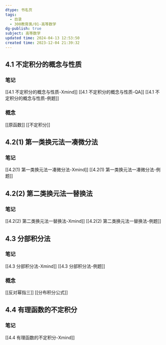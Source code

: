 ```yaml
---
dtype: 书名页
tags:
  - 目录
  - 300教育类/01-高等数学
dg-publish: true
subject: 高等数学
updated time: 2024-04-13 12:53:50
created time: 2023-12-04 21:39:32
---
```

## 4.1 不定积分的概念与性质
### 笔记
[[4.1 不定积分的概念与性质-Xmind]]
[[4.1 不定积分的概念与性质-QA]]
[[4.1 不定积分的概念与性质-例题]]
### 概念
[[原函数]]
[[不定积分]]
## 4.2(1) 第一类换元法一凑微分法
### 笔记
[[4.2(1) 第一类换元法一凑微分法-Xmind]]
[[4.2(1) 第一类换元法一凑微分法-例题]]

## 4.2(2) 第二类换元法一替换法
### 笔记
[[4.2(2) 第二类换元法一替换法-Xmind]]
[[4.2(2) 第二类换元法一替换法-例题]]

## 4.3 分部积分法
### 笔记
[[4.3 分部积分法-Xmind]]
[[4.3 分部积分法-例题]]
### 概念
[[反对幂指三]]
[[分布积分公式]]

## 4.4 有理函数的不定积分
### 笔记
[[4.4 有理函数的不定积分-Xmind]]